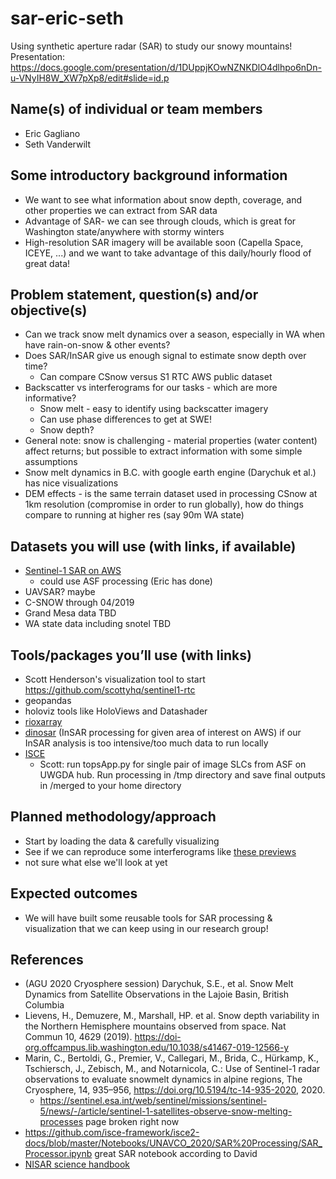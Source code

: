 # sar-eric-seth
Using synthetic aperture radar (SAR) to study our snowy mountains!
Presentation: https://docs.google.com/presentation/d/1DUppjKOwNZNKDlO4dlhpo6nDn-u-VNyIH8W_XW7pXp8/edit#slide=id.p

## Name(s) of individual or team members
- Eric Gagliano
- Seth Vanderwilt

## Some introductory background information
- We want to see what information about snow depth, coverage, and other properties we can extract from SAR data
- Advantage of SAR- we can see through clouds, which is great for Washington state/anywhere with stormy winters
- High-resolution SAR imagery will be available soon (Capella Space, ICEYE, ...) and we want to take advantage of this daily/hourly flood of great data!

## Problem statement, question(s) and/or objective(s)
- Can we track snow melt dynamics over a season, especially in WA when have rain-on-snow & other events?
- Does SAR/InSAR give us enough signal to estimate snow depth over time?
  - Can compare CSnow versus S1 RTC AWS public dataset
- Backscatter vs interferograms for our tasks - which are more informative?
  - Snow melt - easy to identify using backscatter imagery
  - Can use phase differences to get at SWE!
  - Snow depth?
- General note: snow is challenging - material properties (water content) affect returns; but possible to extract information with some simple assumptions
- Snow melt dynamics in B.C. with google earth engine (Darychuk et al.) has nice visualizations
- DEM effects - is the same terrain dataset used in processing CSnow at 1km resolution (compromise in order to run globally), how do things compare to running at higher res (say 90m WA state) 

## Datasets you will use (with links, if available)
- [Sentinel-1 SAR on AWS](https://sentinel-s1-rtc-indigo-docs.s3-us-west-2.amazonaws.com/index.html)
  - could use ASF processing (Eric has done)
- UAVSAR? maybe
- C-SNOW through 04/2019
- Grand Mesa data TBD
- WA state data including snotel TBD

## Tools/packages you’ll use (with links)
- Scott Henderson's visualization tool to start https://github.com/scottyhq/sentinel1-rtc
- geopandas
- holoviz tools like HoloViews and Datashader
- [rioxarray](https://github.com/corteva/rioxarray)
- [dinosar](https://github.com/scottyhq/dinosar) (InSAR processing for given area of interest on AWS) if our InSAR analysis is too intensive/too much data to run locally
- [ISCE](https://github.com/isce-framework/isce2)
  - Scott: run topsApp.py for single pair of image SLCs from ASF on UWGDA hub. Run processing in /tmp directory and save final outputs in /merged to your home directory

## Planned methodology/approach
- Start by loading the data & carefully visualizing
- See if we can reproduce some interferograms like [these previews](https://search.asf.alaska.edu/#/?dataset=SENTINEL-1%20INTERFEROGRAM%20(BETA)&zoom=6.204696235854211&center=-143.185674,68.040874&polygon=POLYGON((-148.7149%2069.5738,-143.0713%2069.5738,-143.0713%2070.4726,-148.7149%2070.4726,-148.7149%2069.5738))&resultsLoaded=true&granule=S1-GUNW-D-R-131-tops-20200924_20200831-162716-71174N_69108N-PP-2abd-v2_0_3-amplitude&view=equitorial)
- not sure what else we'll look at yet

## Expected outcomes
- We will have built some reusable tools for SAR processing & visualization that we can keep using in our research group!

## References
- (AGU 2020 Cryosphere session) Darychuk, S.E., et al. Snow Melt Dynamics from Satellite Observations in the Lajoie Basin, British Columbia
- Lievens, H., Demuzere, M., Marshall, HP. et al. Snow depth variability in the Northern Hemisphere mountains observed from space. Nat Commun 10, 4629 (2019). https://doi-org.offcampus.lib.washington.edu/10.1038/s41467-019-12566-y
- Marin, C., Bertoldi, G., Premier, V., Callegari, M., Brida, C., Hürkamp, K., Tschiersch, J., Zebisch, M., and Notarnicola, C.: Use of Sentinel-1 radar observations to evaluate snowmelt dynamics in alpine regions, The Cryosphere, 14, 935–956, https://doi.org/10.5194/tc-14-935-2020, 2020.
  - https://sentinel.esa.int/web/sentinel/missions/sentinel-5/news/-/article/sentinel-1-satellites-observe-snow-melting-processes page broken right now
- https://github.com/isce-framework/isce2-docs/blob/master/Notebooks/UNAVCO_2020/SAR%20Processing/SAR_Processor.ipynb great SAR notebook according to David
- [NISAR science handbook](https://nisar.jpl.nasa.gov/files/nisar/NISAR_Science_Users_Handbook.pdf)
